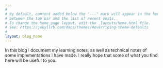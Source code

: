 ```yaml
---
#
# By default, content added below the "---" mark will appear in the home page
# between the top bar and the list of recent posts.
# To change the home page layout, edit the _layouts/home.html file.
# See: https://jekyllrb.com/docs/themes/#overriding-theme-defaults
#
layout: blog_home
---
```

In this blog I document my learning notes, as well as technical notes of some implementations I have made. I really hope that some of what you find here will be useful to you.
